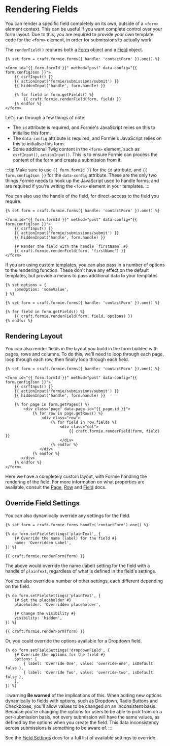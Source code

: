 # Rendering Fields
You can render a specific field completely on its own, outside of a `<form>` element context. This can be useful if you want complete control over your form layout. Due to this, you are required to provide your own template code for the `<form>` element, in order for submissions to actually work.

The `renderField()` reqiures both a [Form](docs:developers/form) object and a [Field](docs:developers/field) object.

```twig
{% set form = craft.formie.forms({ handle: 'contactForm' }).one() %}

<form id="{{ form.formId }}" method="post" data-config="{{ form.configJson }}">
    {{ csrfInput() }}
    {{ actionInput('formie/submissions/submit') }}
    {{ hiddenInput('handle', form.handle) }}

    {% for field in form.getFields() %}
        {{ craft.formie.renderField(form, field) }}
    {% endfor %}
</form>
```

Let's run through a few things of note:

- The `id` attribute is required, and Formie's JavaScript relies on this to initialise this form.
- The `data-config` attribute is required, and Formie's JavaScript relies on this to initialise this form.
- Some additional Twig content in the `<form>` element, such as `csrfInput()`, `actionInput()`. This is to ensure Formie can process the content of the form and create a submission from it.

:::tip
Make sure to use `{{ form.formId }}` for the `id` attribute, and `{{ form.configJson }}` for the `data-config` attribute. These are the only two things Formie needs to hook up the JavaScript used to handle forms, and are required if you're writing the `<form>` element in your templates.
:::

You can also use the handle of the field, for direct-access to the field you require.

```twig
{% set form = craft.formie.forms({ handle: 'contactForm' }).one() %}

<form id="{{ form.formId }}" method="post" data-config="{{ form.configJson }}">
    {{ csrfInput() }}
    {{ actionInput('formie/submissions/submit') }}
    {{ hiddenInput('handle', form.handle) }}

    {# Render the field with the handle `firstName` #}
    {{ craft.formie.renderField(form, 'firstName') }}
</form>
```

If you are using custom templates, you can also pass in a number of options to the rendering function. These don't have any effect on the default templates, but provide a means to pass additional data to your templates.

```twig
{% set options = {
    someOption: 'someValue',
} %}

{% set form = craft.formie.forms({ handle: 'contactForm' }).one() %}

{% for field in form.getFields() %}
    {{ craft.formie.renderField(form, field, options) }}
{% endfor %}
```

## Rendering Layout
You can also render fields in the layout you build in the form builder, with pages, rows and columns. To do this, we'll need to loop through each page, loop through each row, then finally loop through each field.

```twig
{% set form = craft.formie.forms({ handle: 'contactForm' }).one() %}

<form id="{{ form.formId }}" method="post" data-config="{{ form.configJson }}">
    {{ csrfInput() }}
    {{ actionInput('formie/submissions/submit') }}
    {{ hiddenInput('handle', form.handle) }}

    {% for page in form.getPages() %}
        <div class="page" data-page-id="{{ page.id }}">
            {% for row in page.getRows() %}
                <div class="row">
                    {% for field in row.fields %}
                        <div class="col">
                            {{ craft.formie.renderField(form, field) }}
                        </div>
                    {% endfor %}
               </div>
            {% endfor %}
       </div>
    {% endfor %}
</form>
```

Here we have a completely custom layout, with Formie handling the rendering of the field. For more information on what properties are available, consult the [Page](docs:developers/page), [Row](docs:developers/row) and [Field](docs:developers/field) docs.

## Override Field Settings
You can also dynamically override any settings for the field.

```twig
{% set form = craft.formie.forms.handle('contactForm').one() %}

{% do form.setFieldSettings('plainText', {
    {# Override the name (label) for the field #}
    name: 'Overridden Label',
}) %}

{{ craft.formie.renderForm(form) }}
```

The above would override the name (label) setting for the field with a handle of `plainText`, regardless of what is defined in the field's settings.

You can also override a number of other settings, each different depending on the field.

```twig
{% do form.setFieldSettings('plainText', {
    {# Set the placeholder #}
    placeholder: 'Overridden placeholder',

    {# Change the visibility #}
    visibility: 'hidden',
}) %}

{{ craft.formie.renderForm(form) }}
```

Or, you could override the options available for a Dropdown field.

```twig
{% do form.setFieldSettings('dropdownField', {
    {# Override the options for the field #}
    options: [
        { label: 'Override One', value: 'override-one', isDefault: false },
        { label: 'Override Two', value: 'override-two', isDefault: false },
    ],
}) %}
```

:::warning
**Be warned** of the implications of this. When adding new options dynamically to fields with options, such as Dropdown, Radio Buttons and Checkboxes, you'll allow values to be changed on an inconsistent basis. Because you're changing the options for users to be able to pick from on a per-submission basis, not every submission will have the same values, as defined by the options when you create the field. This data inconsistency across submissions is something to be aware of.
:::

See the [Field Settings](docs:developers/field#field-settings) docs for a full list of available settings to override.
